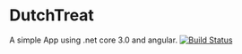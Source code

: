 # DutchTreat
A simple App using .net core 3.0 and angular.
[![Build Status](https://dev.azure.com/anhsbio/DutchTreat/_apis/build/status/ASweilam.DutchTreat?branchName=master)](https://dev.azure.com/anhsbio/DutchTreat/_build/latest?definitionId=2&branchName=master)
